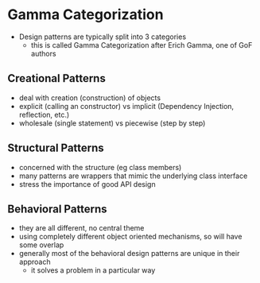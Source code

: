 # Gamma Categorization

- Design patterns are typically split into 3 categories
  - this is called Gamma Categorization after Erich Gamma, one of GoF authors

## Creational Patterns

- deal with creation (construction) of objects
- explicit (calling an constructor) vs implicit (Dependency Injection, reflection, etc.)
- wholesale (single statement) vs piecewise (step by step)

## Structural Patterns

- concerned with the structure (eg class members)
- many patterns are wrappers that mimic the underlying class interface
- stress the importance of good API design

## Behavioral Patterns

- they are all different, no central theme
- using completely different object oriented mechanisms, so will have some overlap
- generally most of the behavioral design patterns are unique in their approach
  - it solves a problem in a particular way
